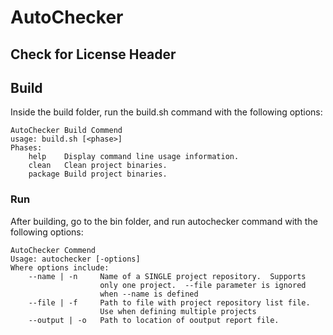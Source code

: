 # AutoChecker

## Check for License Header

## Build
Inside the build folder, run the build.sh command with the following options:
```
AutoChecker Build Commend
usage: build.sh [<phase>]
Phases:
    help    Display command line usage information.
    clean   Clean project binaries.
    package Build project binaries.
```

### Run
After building, go to the bin folder, and run autochecker command with the following options:
```
AutoChecker Commend
Usage: autochecker [-options]
Where options include:
    --name | -n     Name of a SINGLE project repository.  Supports
                    only one project.  --file parameter is ignored
                    when --name is defined
    --file | -f     Path to file with project repository list file.
                    Use when defining multiple projects
    --output | -o   Path to location of ooutput report file.
```

